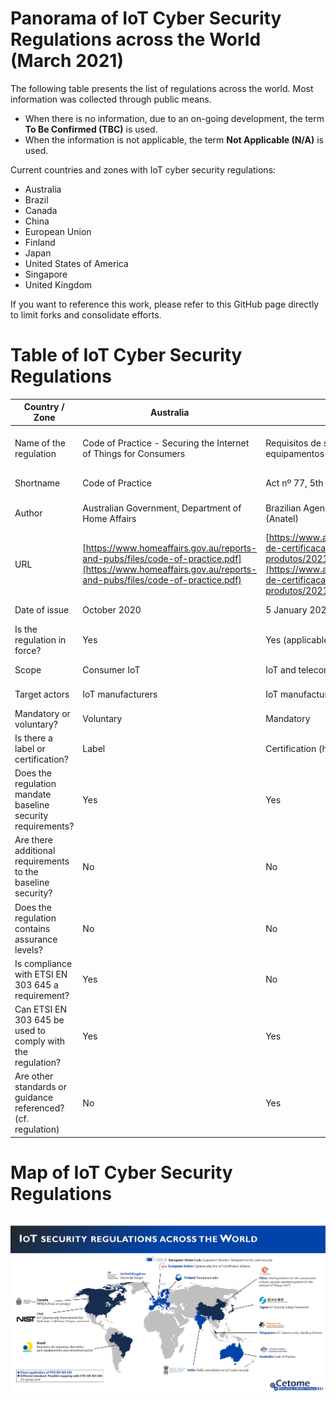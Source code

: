 # Panorama of IoT Cyber Security Regulations across the World (March 2021)
The following table presents the list of regulations across the world.
Most information was collected through public means.

- When there is no information, due to an on-going development, the term **To Be Confirmed (TBC)** is used.
- When the information is not applicable, the term **Not Applicable (N/A)** is used.

Current countries and zones with IoT cyber security regulations:
- Australia
- Brazil
- Canada
- China
- European Union
- Finland
- Japan
- United States of America
- Singapore
- United Kingdom

If you want to reference this work, please refer to this GitHub page directly to limit forks and consolidate efforts.

# Table of IoT Cyber Security Regulations

| Country / Zone                                               | Australia                                                                                                                                                | Brazil                                                                                                                                                                           | Canada                                                                                                                               | China                                                                                                                                                                         | European Union                                                                                                                                              | European Union                                                                                                                                              | Finland                                                            | India                                     | Japan                                                                                                                                          | Singapore                                                                        | United Kingdom                                                      | United States of America                                                                                                      | United States of America - California                                                                                                                                          | United States of America - Oregon                                                                                                     |
| ------------------------------------------------------------ | -------------------------------------------------------------------------------------------------------------------------------------------------------- | -------------------------------------------------------------------------------------------------------------------------------------------------------------------------------- | ------------------------------------------------------------------------------------------------------------------------------------ | ----------------------------------------------------------------------------------------------------------------------------------------------------------------------------- | ----------------------------------------------------------------------------------------------------------------------------------------------------------- | ----------------------------------------------------------------------------------------------------------------------------------------------------------- | ------------------------------------------------------------------ | ----------------------------------------- | ---------------------------------------------------------------------------------------------------------------------------------------------- | -------------------------------------------------------------------------------- | ------------------------------------------------------------------- | ---------------------------------------------------------------------------------------------------------------------------- | ----------------------------------------------------------------------------------------------------------------------------------------------------------------------------- | ------------------------------------------------------------------------------------------------------------------------------------ |
| Name of the regulation                                       | Code of Practice - Securing the Internet of Things for Consumers                                                                                         | Requisitos de segurança cibernética para equipamentos para telecomunicações                                                                                                      | Personal Information Protection and Electronic Documents Act                                                                         | Draft guidelines for the construction of basic security standard systems for the Internet of Things ('IoT')                                                                   | Regulation (EU) 2019/881                                                                                                                                    | Articles 3(3)(e) and (f) of the Radio Equipment Directive 2014/53/EU                                                                                        | Tietoturvamerkki                                                   | Public consultation on IoT cyber security | IoT Security Safety Framework                                                                                                                  | Cybersecurity labelling scheme                                                   | Proposals for regulating consumer smart product cyber security      | H.R. 1668 - IoT Cybersecurity Improvement Act of 2020                                                                        | Senate Bill No. 327 - Information privacy: connected devices                                                                                                                  | House Bill 2395                                                                                                                      |
| Shortname                                                    | Code of Practice                                                                                                                                         | Act nº 77, 5th of January 2021                                                                                                                                                   | PIPEDA                                                                                                                               | IoT cybersecurity guidelines                                                                                                                                                  | CyberSecurity act                                                                                                                                           | RED                                                                                                                                                         | Finnish Cybersecurity Label                                        | N/A                                       | IoT-SSF                                                                                                                                        | CSL                                                                              | Secure by Design                                                    | IoT Cybersecurity Improvement Act of 2020                                                                                    | SB-327                                                                                                                                                                        | HB 2395                                                                                                                              |
| Author                                                       | Australian Government, Department of Home Affairs                                                                                                        | Brazilian Agency of Telecommunications (Anatel)                                                                                                                                  | Office of the Privacy Commissioner of Canada                                                                                         | Ministry of Industry and Information Technology (MIIT)                                                                                                                        | European Commission                                                                                                                                         | European Commission                                                                                                                                         | Finnish transport and communication agency (Traficom)              | N/A                                       | Ministry of Economy, Trade and Industry (METI)                                                                                                 | Cyber Security Agency of Singapore (CSA)                                         | Department for Digital, Media, Culture and Science                  | Congress                                                                                                                     | California State Senate                                                                                                                                                       | Oregon House of Representatives                                                                                                      |
| URL                                                          | [https://www.homeaffairs.gov.au/reports-and-pubs/files/code-of-practice.pdf](https://www.homeaffairs.gov.au/reports-and-pubs/files/code-of-practice.pdf) | [https://www.anatel.gov.br/legislacao/atos-de-certificacao-de-produtos/2021/1505-ato-77](https://www.anatel.gov.br/legislacao/atos-de-certificacao-de-produtos/2021/1505-ato-77) | [https://www.priv.gc.ca/en/privacy-topics/technology/gd\_iot\_man/](https://www.priv.gc.ca/en/privacy-topics/technology/gd_iot_man/) | [https://www.miit.gov.cn/gzcy/yjzj/art/2021/art\_de99ecee64884ecda932604c32631b76.html](https://www.miit.gov.cn/gzcy/yjzj/art/2021/art_de99ecee64884ecda932604c32631b76.html) | [https://ec.europa.eu/growth/sectors/electrical-engineering/red-directive\_en](https://ec.europa.eu/growth/sectors/electrical-engineering/red-directive_en) | [https://ec.europa.eu/growth/sectors/electrical-engineering/red-directive\_en](https://ec.europa.eu/growth/sectors/electrical-engineering/red-directive_en) | [https://tietoturvamerkki.fi/en/](https://tietoturvamerkki.fi/en/) | N/A                                       | [https://www.meti.go.jp/policy/netsecurity/wg1/IoT-SSF\_ver1.0\_eng.pdf](https://www.meti.go.jp/policy/netsecurity/wg1/IoT-SSF_ver1.0_eng.pdf) | https://www.csa.gov.sg/programmes/cybersecurity-labelling/about-cls              | https://www.csa.gov.sg/programmes/cybersecurity-labelling/about-cls | [https://www.congress.gov/bill/116th-congress/house-bill/1668](https://www.congress.gov/bill/116th-congress/house-bill/1668) | [https://leginfo.legislature.ca.gov/faces/billTextClient.xhtml?bill\_id=201720180SB327](https://leginfo.legislature.ca.gov/faces/billTextClient.xhtml?bill_id=201720180SB327) | [https://olis.leg.state.or.us/liz/2019R1/Measures/Overview/HB2395](https://olis.leg.state.or.us/liz/2019R1/Measures/Overview/HB2395) |
| Date of issue                                                | October 2020                                                                                                                                             | 5 January 2021                                                                                                                                                                   | August 2020                                                                                                                          | On-going work                                                                                                                                                                 | On-going work for IoT                                                                                                                                       | On-going work for cybersecurity                                                                                                                             | 2020                                                               | On-going work                             | 5 November 2020                                                                                                                                | October 2020                                                                     | On-going work                                                       | 12 April 2020                                                                                                                | 28 September 2018                                                                                                                                                             | 16 April 2019                                                                                                                        |
| Is the regulation in force?                                  | Yes                                                                                                                                                      | Yes (applicable from 4 July 2021)                                                                                                                                                | Yes                                                                                                                                  | No                                                                                                                                                                            | Yes (not applicable to IoT yet)                                                                                                                             | No                                                                                                                                                          | Yes                                                                | No                                        | Yes                                                                                                                                            | Yes                                                                              | No                                                                  | Yes                                                                                                                          | Yes                                                                                                                                                                           | Yes                                                                                                                                  |
| Scope                                                        | Consumer IoT                                                                                                                                             | IoT and telecommunication equipment                                                                                                                                              | All IoT systems (privacy-focused)                                                                                                    | All IoT systems                                                                                                                                                               | All IoT systems                                                                                                                                             | Radio devices which are internet-connected, Toy devices, Wearable devices (TBC)                                                                             | Consumer IoT                                                       | Consumer IoT                              | All IoT devices and systems                                                                                                                    | Consumer IoT                                                                     | Consumer IoT                                                        | All IoT devices and systems                                                                                                  | Consumer IoT                                                                                                                                                                  | Consumer IoT                                                                                                                         |
| Target actors                                                | IoT manufacturers                                                                                                                                        | IoT manufacturers, IoT suppliers                                                                                                                                                 | IoT manufacturers                                                                                                                    | IoT manufacturers                                                                                                                                                             | IoT manufacturers                                                                                                                                           | IoT manufacturers                                                                                                                                           | IoT manufacturers                                                  | IoT manufacturers                         | IoT manufacturers                                                                                                                              | IoT manufacturers, Consumers                                                     | IoT manufacturers (producers) and distributors                      | Federal agencies owning or controlling IoT devices and systems                                                               | IoT manufacturers                                                                                                                                                             | IoT manufacturers                                                                                                                    |
| Mandatory or voluntary?                                      | Voluntary                                                                                                                                                | Mandatory                                                                                                                                                                        | Mandatory                                                                                                                            | Mandatory                                                                                                                                                                     | Voluntary                                                                                                                                                   | Mandatory (TBC)                                                                                                                                             | Voluntary                                                          | TBC                                       | Voluntary                                                                                                                                      | Voluntary                                                                        | Mandatory                                                           | Mandatory                                                                                                                    | Mandatory                                                                                                                                                                     | Mandatory                                                                                                                            |
| Is there a label or certification?                           | Label                                                                                                                                                    | Certification (homologation)                                                                                                                                                     | No                                                                                                                                   | Certification                                                                                                                                                                 | Certification                                                                                                                                               | No                                                                                                                                                          | Label                                                              | Label                                     | No                                                                                                                                             | Label (levels 1 and 2), Certification (levels 3 and 4)                           | Label                                                               | No                                                                                                                           | No                                                                                                                                                                            | No                                                                                                                                   |
| Does the regulation mandate baseline security requirements?  | Yes                                                                                                                                                      | Yes                                                                                                                                                                              | Yes                                                                                                                                  | Yes                                                                                                                                                                           | Yes                                                                                                                                                         | Yes                                                                                                                                                         | Yes                                                                | TBC                                       | No                                                                                                                                             | Yes                                                                              | Yes                                                                 | Yes                                                                                                                          | Yes                                                                                                                                                                           | Yes                                                                                                                                  |
| Are there additional requirements to the baseline security?  | No                                                                                                                                                       | No                                                                                                                                                                               | Yes                                                                                                                                  | Yes                                                                                                                                                                           | No                                                                                                                                                          | No                                                                                                                                                          | Yes                                                                | TBC                                       | N/A                                                                                                                                            | Yes                                                                              | Yes                                                                 | Yes                                                                                                                          | No                                                                                                                                                                            | No                                                                                                                                   |
| Does the regulation contains assurance levels?               | No                                                                                                                                                       | No                                                                                                                                                                               | No                                                                                                                                   | TBC                                                                                                                                                                           | Yes                                                                                                                                                         | No                                                                                                                                                          | Yes                                                                | TBC                                       | N/A                                                                                                                                            | Yes, 4 levels (self-assessment to third-party verification by an accredited lab) | No (TBC)                                                            | No                                                                                                                           | No                                                                                                                                                                            | No                                                                                                                                   |
| Is compliance with ETSI EN 303 645 a requirement?            | Yes                                                                                                                                                      | No                                                                                                                                                                               | No                                                                                                                                   | No                                                                                                                                                                            | Yes (TBC)                                                                                                                                                   | No                                                                                                                                                          | Yes                                                                | TBC                                       | No                                                                                                                                             | Yes                                                                              | Yes                                                                 | No                                                                                                                           | No                                                                                                                                                                            | No                                                                                                                                   |
| Can ETSI EN 303 645 be used to comply with the regulation?   | Yes                                                                                                                                                      | Yes                                                                                                                                                                              | Yes                                                                                                                                  | Yes                                                                                                                                                                           | Yes                                                                                                                                                         | Yes                                                                                                                                                         | Yes                                                                | Yes                                       | Yes                                                                                                                                            | Yes                                                                              | Yes                                                                 | Partially                                                                                                                    | Yes                                                                                                                                                                           | Yes                                                                                                                                  |
| Are other standards or guidance referenced? (cf. regulation) | No                                                                                                                                                       | Yes                                                                                                                                                                              | Yes                                                                                                                                  | Yes                                                                                                                                                                           | No                                                                                                                                                          | No                                                                                                                                                          | Yes                                                                | TBC                                       | Yes                                                                                                                                            | Yes                                                                              | No                                                                  | Yes                                                                                                                          | No                                                                                                                                                                            | No                                                                                                                                   |

# Map of IoT Cyber Security Regulations
![map](map.png)
